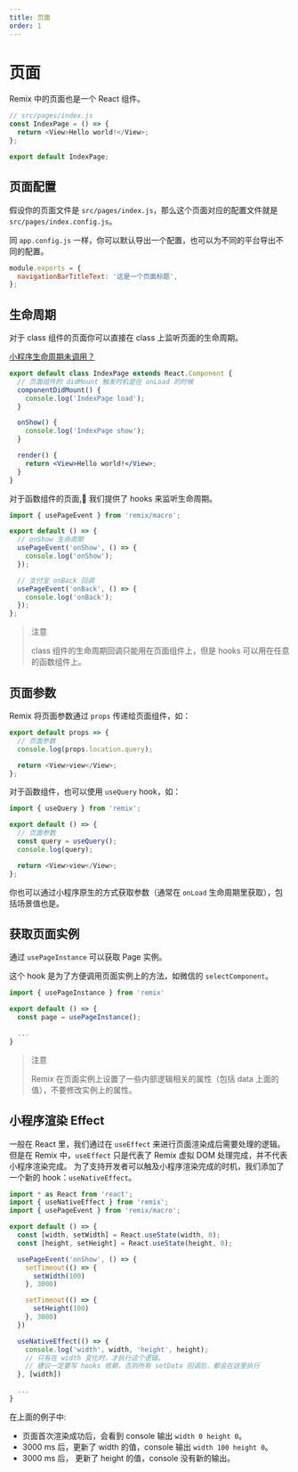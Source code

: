 ```yaml
---
title: 页面
order: 1
---
```


# 页面

Remix 中的页面也是一个 React 组件。

```js
// src/pages/index.js
const IndexPage = () => {
  return <View>Hello world!</View>;
};

export default IndexPage;
```

## 页面配置

假设你的页面文件是 `src/pages/index.js`，那么这个页面对应的配置文件就是 `src/pages/index.config.js`。

同 `app.config.js` 一样，你可以默认导出一个配置，也可以为不同的平台导出不同的配置。

```js
module.exports = {
  navigationBarTitleText: '这是一个页面标题',
};
```

## 生命周期

对于 class 组件的页面你可以直接在 class 上监听页面的生命周期。

[小程序生命周期未调用？](/faq#使用高阶组件导致页面的生命周期未调用)

```jsx
export default class IndexPage extends React.Component {
  // 页面组件的 didMount 触发时机是在 onLoad 的时候
  componentDidMount() {
    console.log('IndexPage load');
  }

  onShow() {
    console.log('IndexPage show');
  }

  render() {
    return <View>Hello world!</View>;
  }
}
```

对于函数组件的页面, 我们提供了 hooks 来监听生命周期。

```jsx
import { usePageEvent } from 'remix/macro';

export default () => {
  // onShow 生命周期
  usePageEvent('onShow', () => {
    console.log('onShow');
  });

  // 支付宝 onBack 回调
  usePageEvent('onBack', () => {
    console.log('onBack');
  });
};
```

> 注意
>
> class 组件的生命周期回调只能用在页面组件上，但是 hooks 可以用在任意的函数组件上。

## 页面参数

Remix 将页面参数通过 `props` 传递给页面组件，如：

```js
export default props => {
  // 页面参数
  console.log(props.location.query);

  return <View>view</View>;
};
```

对于函数组件，也可以使用 `useQuery` hook，如：

```js
import { useQuery } from 'remix';

export default () => {
  // 页面参数
  const query = useQuery();
  console.log(query);

  return <View>view</View>;
};
```

你也可以通过小程序原生的方式获取参数（通常在 `onLoad` 生命周期里获取），包括场景值也是。

## 获取页面实例

通过 `usePageInstance` 可以获取 Page 实例。

这个 hook 是为了方便调用页面实例上的方法，如微信的 `selectComponent`。

```jsx
import { usePageInstance } from 'remix'

export default () => {
  const page = usePageInstance();

  ...
}
```

> 注意
>
> Remix 在页面实例上设置了一些内部逻辑相关的属性（包括 data 上面的值），不要修改实例上的属性。

## 小程序渲染 Effect

一般在 React 里，我们通过在 `useEffect` 来进行页面渲染成后需要处理的逻辑。但是在 Remix 中，`useEffect` 只是代表了 Remix 虚拟 DOM 处理完成，并不代表小程序渲染完成。
为了支持开发者可以触及小程序渲染完成的时机，我们添加了一个新的 hook：`useNativeEffect`。

```jsx
import * as React from 'react';
import { useNativeEffect } from 'remix';
import { usePageEvent } from 'remix/macro';

export default () => {
  const [width, setWidth] = React.useState(width, 0);
  const [height, setHeight] = React.useState(height, 0);

  usePageEvent('onShow', () => {
    setTimeout(() => {
      setWidth(100)
    }, 3000)

    setTimeout(() => {
      setHeight(100)
    }, 3000)
  })

  useNativeEffect(() => {
    console.log('width', width, 'height', height);
    // 只有在 width 变化时，才执行这个逻辑。
    // 建议一定要写 hooks 依赖，否则所有 setData 回调后，都会在这里执行
  }, [width])

  ...
}
```

在上面的例子中:

- 页面首次渲染成功后，会看到 console 输出 `width 0 height 0`。
- 3000 ms 后，更新了 width 的值，console 输出 `width 100 height 0`。
- 3000 ms 后， 更新了 height 的值，console 没有新的输出。

